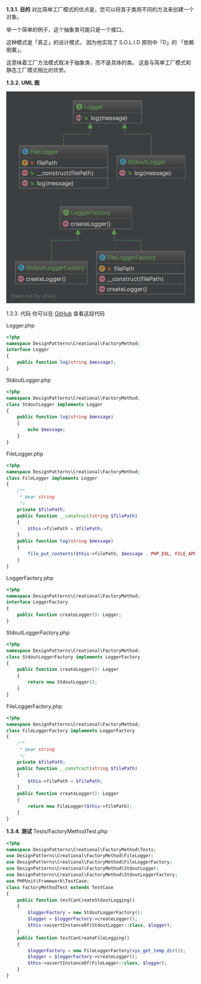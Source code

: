 **1.3.1. 目的**
对比简单工厂模式的优点是，您可以将其子类用不同的方法来创建一个对象。

举一个简单的例子，这个抽象类可能只是一个接口。

这种模式是「真正」的设计模式， 因为他实现了 S.O.L.I.D 原则中「D」的 「依赖倒置」。

这意味着工厂方法模式取决于抽象类，而不是具体的类。 这是与简单工厂模式和静态工厂模式相比的优势。

**1.3.2. UML 图**

![](../../images/DesignPatterns/03.png)

1.3.3. 代码
你可以在  [GitHub](https://github.com/domnikl/DesignPatternsPHP/tree/master/Creational/FactoryMethod) 查看这段代码

Logger.php

```php
<?php
namespace DesignPatterns\Creational\FactoryMethod;
interface Logger
{
    public function log(string $message);
}
```



StdoutLogger.php

```php
<?php
namespace DesignPatterns\Creational\FactoryMethod;
class StdoutLogger implements Logger
{
    public function log(string $message)
    {
        echo $message;
    }
}
```



FileLogger.php

```php
<?php
namespace DesignPatterns\Creational\FactoryMethod;
class FileLogger implements Logger
{
    /**
     * @var string
     */
    private $filePath;
    public function __construct(string $filePath)
    {
        $this->filePath = $filePath;
    }
    public function log(string $message)
    {
        file_put_contents($this->filePath, $message . PHP_EOL, FILE_APPEND);
    }
}
```



LoggerFactory.php

```php
<?php
namespace DesignPatterns\Creational\FactoryMethod;
interface LoggerFactory
{
    public function createLogger(): Logger;
}
```



StdoutLoggerFactory.php

```php
<?php
namespace DesignPatterns\Creational\FactoryMethod;
class StdoutLoggerFactory implements LoggerFactory
{
    public function createLogger(): Logger
    {
        return new StdoutLogger();
    }
}
```



FileLoggerFactory.php

```php
<?php
namespace DesignPatterns\Creational\FactoryMethod;
class FileLoggerFactory implements LoggerFactory
{
    /**
     * @var string
     */
    private $filePath;
    public function __construct(string $filePath)
    {
        $this->filePath = $filePath;
    }
    public function createLogger(): Logger
    {
        return new FileLogger($this->filePath);
    }
}
```



**1.3.4. 测试**
Tests/FactoryMethodTest.php

```php
<?php
namespace DesignPatterns\Creational\FactoryMethod\Tests;
use DesignPatterns\Creational\FactoryMethod\FileLogger;
use DesignPatterns\Creational\FactoryMethod\FileLoggerFactory;
use DesignPatterns\Creational\FactoryMethod\StdoutLogger;
use DesignPatterns\Creational\FactoryMethod\StdoutLoggerFactory;
use PHPUnit\Framework\TestCase;
class FactoryMethodTest extends TestCase
{
    public function testCanCreateStdoutLogging()
    {
        $loggerFactory = new StdoutLoggerFactory();
        $logger = $loggerFactory->createLogger();
        $this->assertInstanceOf(StdoutLogger::class, $logger);
    }
    public function testCanCreateFileLogging()
    {
        $loggerFactory = new FileLoggerFactory(sys_get_temp_dir());
        $logger = $loggerFactory->createLogger();
        $this->assertInstanceOf(FileLogger::class, $logger);
    }
}
```

